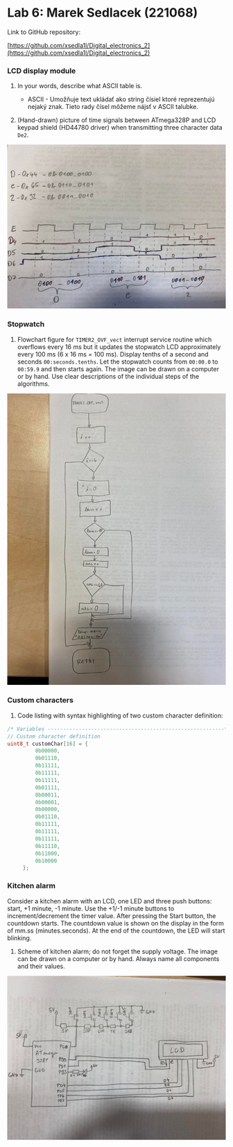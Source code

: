 # Lab 6: Marek Sedlacek (221068)

Link to GitHub repository:

   [https://github.com/xsedla1l/Digital_electronics_2](https://github.com/xsedla1l/Digital_electronics_2)


### LCD display module

1. In your words, describe what ASCII table is.
   * ASCII - Umožňuje text ukládať ako string čísiel ktoré reprezentujú nejaký znak. Tieto rady čísel môžeme nájsť v ASCII talubke.

2. (Hand-drawn) picture of time signals between ATmega328P and LCD keypad shield (HD44780 driver) when transmitting three character data `De2`.

![alt text](https://github.com/xsedla1l/Digital_electronics_2/blob/main/Labs/06-lcd/Images/De2.png)



### Stopwatch

1. Flowchart figure for `TIMER2_OVF_vect` interrupt service routine which overflows every 16&nbsp;ms but it updates the stopwatch LCD approximately every 100&nbsp;ms (6 x 16&nbsp;ms = 100&nbsp;ms). Display tenths of a second and seconds `00:seconds.tenths`. Let the stopwatch counts from `00:00.0` to `00:59.9` and then starts again. The image can be drawn on a computer or by hand. Use clear descriptions of the individual steps of the algorithms.

![alt text](https://github.com/xsedla1l/Digital_electronics_2/blob/main/Labs/06-lcd/Images/Diagram.png)


### Custom characters

1. Code listing with syntax highlighting of two custom character definition:

```c
/* Variables ---------------------------------------------------------*/
// Custom character definition
uint8_t customChar[16] = {
         0b00000,
         0b01110,
         0b11111,
         0b11111,
         0b11111,
         0b01111,
         0b00011,
         0b00001,
         0b00000,
         0b01110,
         0b11111,
         0b11111,
         0b11111,
         0b11110,
         0b11000,
         0b10000
     };
```


### Kitchen alarm

Consider a kitchen alarm with an LCD, one LED and three push buttons: start, +1 minute, -1 minute. Use the +1/-1 minute buttons to increment/decrement the timer value. After pressing the Start button, the countdown starts. The countdown value is shown on the display in the form of mm.ss (minutes.seconds). At the end of the countdown, the LED will start blinking.

1. Scheme of kitchen alarm; do not forget the supply voltage. The image can be drawn on a computer or by hand. Always name all components and their values.

![alt text](https://github.com/xsedla1l/Digital_electronics_2/blob/main/Labs/06-lcd/Images/Kitchen_Alarm.png)



